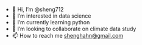 - 👋 Hi, I’m @sheng712
- 👀 I’m interested in data science
- 🌱 I’m currently learning python
- 💞️ I’m looking to collaborate on climate data study
- 📫 How to reach me shenghahn@gmail.com

<!---
sheng712/sheng712 is a ✨ special ✨ repository because its `README.md` (this file) appears on your GitHub profile.
You can click the Preview link to take a look at your changes.
--->
